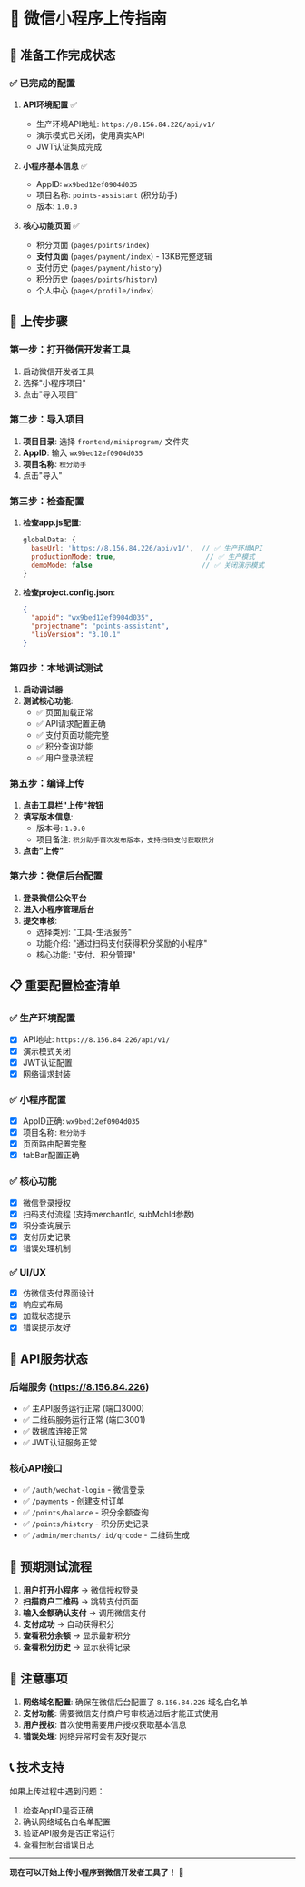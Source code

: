 # 📱 微信小程序上传指南

## 🎯 准备工作完成状态

### ✅ 已完成的配置

1. **API环境配置** ✅
   - 生产环境API地址: `https://8.156.84.226/api/v1/`
   - 演示模式已关闭，使用真实API
   - JWT认证集成完成

2. **小程序基本信息** ✅
   - AppID: `wx9bed12ef0904d035`
   - 项目名称: `points-assistant` (积分助手)
   - 版本: `1.0.0`

3. **核心功能页面** ✅
   - 积分页面 (`pages/points/index`)
   - **支付页面** (`pages/payment/index`) - 13KB完整逻辑
   - 支付历史 (`pages/payment/history`)
   - 积分历史 (`pages/points/history`) 
   - 个人中心 (`pages/profile/index`)

## 🚀 上传步骤

### 第一步：打开微信开发者工具

1. 启动微信开发者工具
2. 选择"小程序项目"
3. 点击"导入项目"

### 第二步：导入项目

1. **项目目录**: 选择 `frontend/miniprogram/` 文件夹
2. **AppID**: 输入 `wx9bed12ef0904d035`
3. **项目名称**: `积分助手`
4. 点击"导入"

### 第三步：检查配置

1. **检查app.js配置**:
   ```javascript
   globalData: {
     baseUrl: 'https://8.156.84.226/api/v1/',  // ✅ 生产环境API
     productionMode: true,                      // ✅ 生产模式
     demoMode: false                           // ✅ 关闭演示模式
   }
   ```

2. **检查project.config.json**:
   ```json
   {
     "appid": "wx9bed12ef0904d035",
     "projectname": "points-assistant",
     "libVersion": "3.10.1"
   }
   ```

### 第四步：本地调试测试

1. **启动调试器**
2. **测试核心功能**:
   - ✅ 页面加载正常
   - ✅ API请求配置正确
   - ✅ 支付页面功能完整
   - ✅ 积分查询功能
   - ✅ 用户登录流程

### 第五步：编译上传

1. **点击工具栏"上传"按钮**
2. **填写版本信息**:
   - 版本号: `1.0.0`
   - 项目备注: `积分助手首次发布版本，支持扫码支付获取积分`
3. **点击"上传"**

### 第六步：微信后台配置

1. **登录微信公众平台**
2. **进入小程序管理后台**
3. **提交审核**:
   - 选择类别: "工具-生活服务"
   - 功能介绍: "通过扫码支付获得积分奖励的小程序"
   - 核心功能: "支付、积分管理"

## 📋 重要配置检查清单

### ✅ 生产环境配置
- [x] API地址: `https://8.156.84.226/api/v1/`
- [x] 演示模式关闭
- [x] JWT认证配置
- [x] 网络请求封装

### ✅ 小程序配置
- [x] AppID正确: `wx9bed12ef0904d035`
- [x] 项目名称: `积分助手`
- [x] 页面路由配置完整
- [x] tabBar配置正确

### ✅ 核心功能
- [x] 微信登录授权
- [x] 扫码支付流程 (支持merchantId, subMchId参数)
- [x] 积分查询展示
- [x] 支付历史记录
- [x] 错误处理机制

### ✅ UI/UX
- [x] 仿微信支付界面设计
- [x] 响应式布局
- [x] 加载状态提示
- [x] 错误提示友好

## 🔧 API服务状态

### 后端服务 (https://8.156.84.226)
- ✅ 主API服务运行正常 (端口3000)
- ✅ 二维码服务运行正常 (端口3001)  
- ✅ 数据库连接正常
- ✅ JWT认证服务正常

### 核心API接口
- ✅ `/auth/wechat-login` - 微信登录
- ✅ `/payments` - 创建支付订单
- ✅ `/points/balance` - 积分余额查询
- ✅ `/points/history` - 积分历史记录
- ✅ `/admin/merchants/:id/qrcode` - 二维码生成

## 🎯 预期测试流程

1. **用户打开小程序** → 微信授权登录
2. **扫描商户二维码** → 跳转支付页面
3. **输入金额确认支付** → 调用微信支付
4. **支付成功** → 自动获得积分
5. **查看积分余额** → 显示最新积分
6. **查看积分历史** → 显示获得记录

## 🚨 注意事项

1. **网络域名配置**: 确保在微信后台配置了 `8.156.84.226` 域名白名单
2. **支付功能**: 需要微信支付商户号审核通过后才能正式使用
3. **用户授权**: 首次使用需要用户授权获取基本信息
4. **错误处理**: 网络异常时会有友好提示

## 📞 技术支持

如果上传过程中遇到问题：
1. 检查AppID是否正确
2. 确认网络域名白名单配置
3. 验证API服务是否正常运行
4. 查看控制台错误日志

---

**现在可以开始上传小程序到微信开发者工具了！** 🚀
